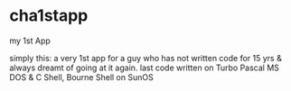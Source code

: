 cha1stapp
=========

my 1st App

simply this: a very 1st app for a guy who has not written code for 15 yrs & always dreamt of going at it again.
last code written on Turbo Pascal MS DOS & C Shell, Bourne Shell on SunOS
